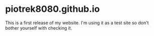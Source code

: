 # piotrek8080.github.io
This is a first release of my website.
I'm using it as a test site so don't bother yourself with checking it.